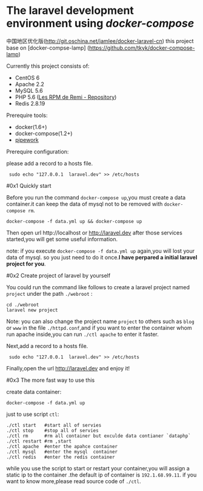 # The laravel development environment using  *docker-compose*
中国地区优化版(http://git.oschina.net/jamlee/docker-laravel-cn)
this project base on [docker-compse-lamp] (https://github.com/tkyk/docker-compose-lamp)


Currently this project consists of:

- CentOS 6
- Apache 2.2
- MySQL 5.6
- PHP 5.6 ([Les RPM de Remi - Repository](http://rpms.famillecollet.com/))
- Redis 2.8.19

Prerequire tools:

- docker(1.6+)
- docker-compose(1.2+)
- [pipework](https://github.com/jpetazzo/pipework)

Prerequire configuration:

please add a record to a hosts file.

     sudo echo "127.0.0.1  laravel.dev" >> /etc/hosts


#0x1 Quickly start



Before you run the command  `docker-compose up`,you must create a data container.it can keep the data of mysql not to be removed with `docker-compose rm`.

    docker-compose -f data.yml up && docker-compose up

Then open url http://localhost or http://laravel.dev after those services started,you will get some useful information.

note:
     if you execute `docker-compose -f data.yml up` again,you will lost your data of mysql. so you just need to do it once.**I have perpared a initial laravel project for you**.
     

#0x2 Create project of laravel by yourself

You could run the command like follows to create a laravel project named `project` under the path `./webroot` :

    cd ./webroot
    laravel new project

Note: you can also change the project name `project` to others such as `blog` or `www` in the file `./httpd.conf`,and if you want to enter the container whom run apache inside,you can run `./ctl apache` to enter it faster.

Next,add a record to a hosts file.

     sudo echo "127.0.0.1  laravel.dev" >> /etc/hosts


Finally,open the url http://laravel.dev and enjoy it!

#0x3 The more fast way to use this

create data container:

    docker-compose -f data.yml up

just to use script `ctl`:
	
    ./ctl start   #start all of servies
    ./ctl stop    #stop all of servies
    ./ctl rm      #rm all container but exculde data contianer `dataphp`
    ./ctl restart #rm ,start
    ./ctl apache  #enter the apahce container
    ./ctl mysql   #enter the mysql  container
    ./ctl redis   #enter the redis container

while you use the script to start or restart your container,you will assign a static ip to the container .the default ip of container is `192.1.68.99.11`. if you want to know more,please read source code of `./ctl`.
